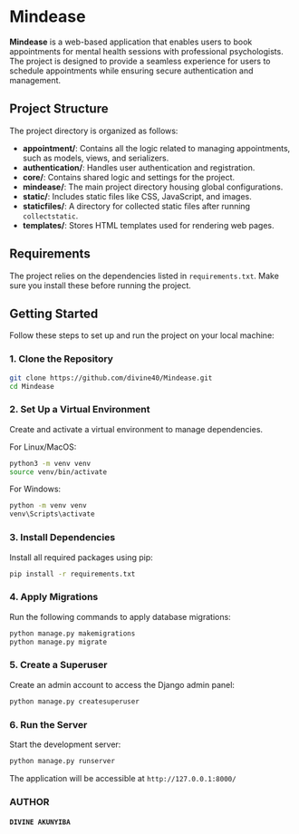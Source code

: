 # Mindease

**Mindease** is a web-based application that enables users to book appointments for mental health sessions with professional psychologists. The project is designed to provide a seamless experience for users to schedule appointments while ensuring secure authentication and management.

## Project Structure

The project directory is organized as follows:

- **appointment/**: Contains all the logic related to managing appointments, such as models, views, and serializers.
- **authentication/**: Handles user authentication and registration.
- **core/**: Contains shared logic and settings for the project.
- **mindease/**: The main project directory housing global configurations.
- **static/**: Includes static files like CSS, JavaScript, and images.
- **staticfiles/**: A directory for collected static files after running `collectstatic`.
- **templates/**: Stores HTML templates used for rendering web pages.

## Requirements

The project relies on the dependencies listed in `requirements.txt`. Make sure you install these before running the project.

## Getting Started

Follow these steps to set up and run the project on your local machine:

### 1. Clone the Repository

```bash
git clone https://github.com/divine40/Mindease.git
cd Mindease
```

### 2. Set Up a Virtual Environment
Create and activate a virtual environment to manage dependencies.

For Linux/MacOS:

```bash
python3 -m venv venv
source venv/bin/activate
```

For Windows:
```bash
python -m venv venv
venv\Scripts\activate
```

### 3. Install Dependencies
Install all required packages using pip:

```bash
pip install -r requirements.txt
```

### 4. Apply Migrations
Run the following commands to apply database migrations:

```bash
python manage.py makemigrations
python manage.py migrate
```

### 5. Create a Superuser
Create an admin account to access the Django admin panel:

```bash
python manage.py createsuperuser
```

### 6. Run the Server
Start the development server:

```bash
python manage.py runserver
```
The application will be accessible at `http://127.0.0.1:8000/`


### AUTHOR
#### `DIVINE AKUNYIBA`
